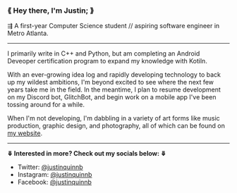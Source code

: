 ### **⟪ Hey there, I'm Justin; ⟫**
⇶ A first-year Computer Science student // aspiring software engineer in Metro Atlanta.

---
I primarily write in C++ and Python, but am completing an Android Deveoper certification program to expand my knowledge with Kotiln.

With an ever-growing idea log and rapidly developing technology to back up my wildest ambitions, I'm beyond excited to see where the next few years take me in the field. In the meantime, I plan to resume development on my Discord bot, GlitchBot, and begin work on a mobile app I've been tossing around for a while.

When I'm not developing, I'm dabbling in a variety of art forms like music production, graphic design, and photography, all of which can be found on [my website](https://www.justinquinnb.com).

---

**⤋ Interested in more? Check out my socials below: ⤋**

* Twitter: [@justinquinnb](https://twitter.com/justinquinnb)<br>
* Instagram: [@justinquinnb](https://instagram.com/justinquinnb)<br>
* Facebook: [@justinquinnb](https://www.facebook.com/justinquinnb)
